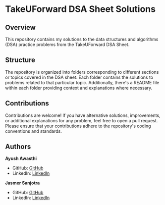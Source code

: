 # TakeUForward DSA Sheet Solutions

## Overview
This repository contains my solutions to the data structures and algorithms (DSA) practice problems from the TakeUForward DSA Sheet. 

## Structure
The repository is organized into folders corresponding to different sections or topics covered in the DSA sheet. Each folder contains the solutions to problems related to that particular topic. Additionally, there's a README file within each folder providing context and explanations where necessary.

## Contributions
Contributions are welcome! If you have alternative solutions, improvements, or additional explanations for any problem, feel free to open a pull request. Please ensure that your contributions adhere to the repository's coding conventions and standards.

## Authors
**Ayush Awasthi**
- GitHub: [GitHub](https://github.com/ayushawasthi24)
- LinkedIn: [LinkedIn](https://www.linkedin.com/in/ayush-awasthi-a232b8254/)

**Jasmer Sanjotra**
- GitHub: [GitHub](https://github.com/TheAlphaJas)
- LinkedIn: [LinkedIn](https://www.linkedin.com/in/jasmer-singh-sanjotra-a05b95250/)
